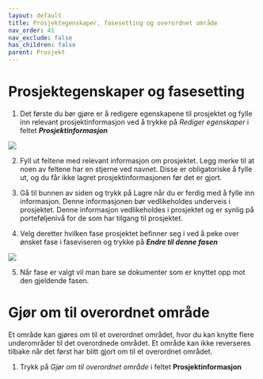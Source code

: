 ```yaml
---
layout: default
title: Prosjektegenskaper, fasesetting og overordnet område
nav_order: 41
nav_exclude: false
has_children: false
parent: Prosjekt
---
```


# Prosjektegenskaper og fasesetting

1)  Det første du bør gjøre er å redigere egenskapene til prosjektet og fylle inn relevant prosjektinformasjon ved å trykke på *Rediger egenskaper* i feltet ***Prosjektinformasjon***

![](./media/image46.png)

2)  Fyll ut feltene med relevant informasjon om prosjektet. Legg merke til at noen av feltene har en stjerne ved navnet. Disse er
obligatoriske å fylle ut, og du får ikke lagret prosjektinformasjonen før det er gjort.

3)  Gå til bunnen av siden og trykk på Lagre når du er ferdig med å fylle inn informasjon. Denne informasjonen bør vedlikeholdes underveis i prosjektet. Denne informasjon vedlikeholdes i prosjektet og er synlig på porteføljenivå for de som har tilgang til prosjektet.

4)  Velg deretter hvilken fase prosjektet befinner seg i ved å peke over ønsket fase i faseviseren og trykke på ***Endre til denne fasen***

![](./media/image47.png)

5)  Når fase er valgt vil man bare se dokumenter som er knyttet opp mot den gjeldende fasen.

# Gjør om til overordnet område

Et område kan gjøres om til et overordnet området, hvor du kan knytte flere underområder til det overordnede området. Et område kan ikke reverseres tilbake når det først har blitt gjort om til et overordnet området.

1)  Trykk på *Gjør om til overordnet område* i feltet **Prosjektinformasjon**